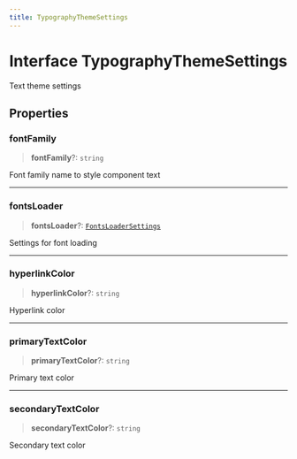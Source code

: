 ```yaml
---
title: TypographyThemeSettings
---
```


# Interface TypographyThemeSettings

Text theme settings

## Properties

### fontFamily

> **fontFamily**?: `string`

Font family name to style component text

***

### fontsLoader

> **fontsLoader**?: [`FontsLoaderSettings`](interface.FontsLoaderSettings.md)

Settings for font loading

***

### hyperlinkColor

> **hyperlinkColor**?: `string`

Hyperlink color

***

### primaryTextColor

> **primaryTextColor**?: `string`

Primary text color

***

### secondaryTextColor

> **secondaryTextColor**?: `string`

Secondary text color

